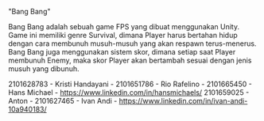"Bang Bang" 

Bang Bang adalah sebuah game FPS yang dibuat menggunakan Unity. Game ini memiliki genre Survival, dimana Player harus bertahan hidup dengan cara membunuh musuh-musuh yang akan respawn terus-menerus. Bang Bang juga menggunakan sistem skor, dimana setiap saat Player membunuh Enemy, maka skor Player akan bertambah sesuai dengan jenis musuh yang dibunuh.

2101628783 - Kristi Handayani - 
2101651786 - Rio Rafelino     - 
2101665450 - Hans Michael     - https://www.linkedin.com/in/hansmichaels/
2101659025 - Anton            - 
2101627465 - Ivan Andi        - https://www.linkedin.com/in/ivan-andi-10a940183/
